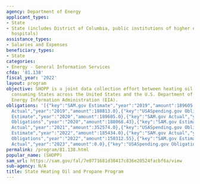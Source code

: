 ```yaml
---
agency: Department of Energy
applicant_types:
- State
- State (includes District of Columbia, public institutions of higher education and
  hospitals)
assistance_types:
- Salaries and Expenses
beneficiary_types:
- State
categories:
- Energy - General Information Services
cfda: '81.138'
fiscal_year: '2022'
layout: program
objective: SHOPP is a joint data collection effort between heating oil and propane
  consuming States across the United States and the U.S. Department of Energy/U.S.
  Energy Information Administration (EIA).
obligations: '[{"key":"SAM.gov Estimate","year":"2019","amount":189605.0},{"key":"SAM.gov
  Actual","year":"2019","amount":188813.0},{"key":"USASpending.gov Obligations","year":"2019","amount":189665.31},{"key":"SAM.gov
  Estimate","year":"2020","amount":189605.0},{"key":"SAM.gov Actual","year":"2020","amount":188068.0},{"key":"USASpending.gov
  Obligations","year":"2020","amount":188068.43},{"key":"SAM.gov Estimate","year":"2021","amount":352574.0},{"key":"SAM.gov
  Actual","year":"2021","amount":352574.0},{"key":"USASpending.gov Obligations","year":"2021","amount":523275.0},{"key":"SAM.gov
  Estimate","year":"2022","amount":185434.0},{"key":"SAM.gov Actual","year":"2022","amount":179689.0},{"key":"USASpending.gov
  Obligations","year":"2022","amount":150312.55},{"key":"SAM.gov Estimate","year":"2023","amount":180083.0},{"key":"SAM.gov
  Actual","year":"2023","amount":0.0},{"key":"USASpending.gov Obligations","year":"2023","amount":14964.92}]'
permalink: /program/81.138.html
popular_name: (SHOPP)
sam_url: https://sam.gov/fal/7e0771681d38417c836e20524facbf6a/view
sub-agency: N/A
title: State Heating Oil and Propane Program
---
```

